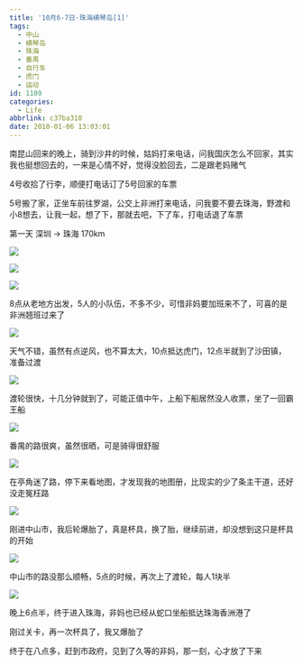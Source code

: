 ```yaml
---
title: '10月6-7日·珠海横琴岛[1]'
tags:
  - 中山
  - 横琴岛
  - 珠海
  - 番禺
  - 自行车
  - 虎门
  - 运动
id: 1109
categories:
  - Life
abbrlink: c37ba310
date: 2010-01-06 13:03:01
---
```

南昆山回来的晚上，骑到沙井的时候，姑妈打来电话，问我国庆怎么不回家，其实我也挺想回去的，一来是心情不好，觉得没脸回去，二是跟老妈赌气

4号收拾了行李，顺便打电话订了5号回家的车票

5号搬了家，正坐车前往罗湖，公交上非洲打来电话，问我要不要去珠海，野渡和小8想去，让我一起，想了下，那就去吧，下了车，打电话退了车票



第一天 深圳 -&gt; 珠海 170km

![](/images/2010/01/06_201007192349216515_6845.jpg)
<!--more-->
![](/images/2010/01/06_201007192349270816_6846.jpg)

![](/images/2010/01/06_201007192349336581_6847.jpg)

8点从老地方出发，5人的小队伍，不多不少，可惜非妈要加班来不了，可喜的是非洲翘班过来了



![](/images/2010/01/06_201007200001557824_6848.jpg)

天气不错，虽然有点逆风，也不算太大，10点抵达虎门，12点半就到了沙田镇，准备过渡



![](/images/2010/01/06_201007200003182865_6849.jpg)

渡轮很快，十几分钟就到了，可能正值中午，上船下船居然没人收票，坐了一回霸王船



![](/images/2010/01/06_201007200005246340_6850.jpg)

番禺的路很爽，虽然很晒，可是骑得很舒服



![](/images/2010/01/06_201007200006556823_6851.jpg)

在亭角迷了路，停下来看地图，才发现我的地图册，比现实的少了条主干道，还好没走冤枉路



![](/images/2010/01/06_201007200010480457_6852.jpg)

刚进中山市，我后轮爆胎了，真是杯具，换了胎，继续前进，却没想到这只是杯具的开始



![](/images/2010/01/06_201007200008260441_6853.jpg)

中山市的路没那么顺畅，5点的时候，再次上了渡轮，每人1块半



![](/images/2010/01/06_201007200012092576_6854.jpg)

晚上6点半，终于进入珠海，非妈也已经从蛇口坐船抵达珠海香洲港了

刚过关卡，再一次杯具了，我又爆胎了

终于在八点多，赶到市政府，见到了久等的非妈，那一刻，心才放了下来